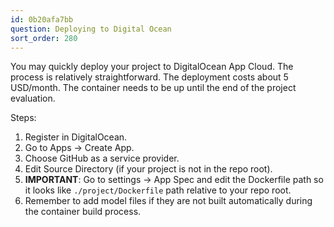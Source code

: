 ```yaml
---
id: 0b20afa7bb
question: Deploying to Digital Ocean
sort_order: 280
---
```


You may quickly deploy your project to DigitalOcean App Cloud. The process is relatively straightforward. The deployment costs about 5 USD/month. The container needs to be up until the end of the project evaluation.

Steps:

1. Register in DigitalOcean.
2. Go to Apps -> Create App.
3. Choose GitHub as a service provider.
4. Edit Source Directory (if your project is not in the repo root).
5. **IMPORTANT**: Go to settings -> App Spec and edit the Dockerfile path so it looks like `./project/Dockerfile` path relative to your repo root.
6. Remember to add model files if they are not built automatically during the container build process.